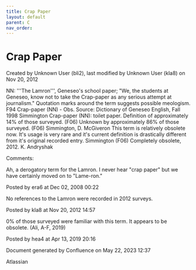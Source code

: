```yaml
---
title: Crap Paper
layout: default
parent: C
nav_order:
---
```


# Crap Paper

Created by  Unknown User (bli2), last modified by  Unknown User (kla8) on Nov 20, 2012

NN: '''The Lamron''', Geneseo's school paper; &quot;We, the students at Geneseo, know not to take the Crap-paper as any serious attempt at journalism.&quot; Quotation marks around the term suggests possible meologism. F94 Crap-paper (NN) - Obs. Source: Dictionary of Geneseo English, Fall 1998 Simmington Crap-paper (NN): toilet paper. Definition of approximately 14% of those surveyed. (F06) Unknown by approximately 86% of those surveyed. (F06) Simmington, D. McGiveron This term is relatively obsolete now. It's usage is very rare and it's current definition is drastically different from it's original recorded entry. Simmington (F06) Completely obsolete, 2012. K. Andryshak

Comments:

Ah, a derogatory term for the Lamron. I never hear &quot;crap paper&quot; but we have certainly moved on to &quot;Lame-ron.&quot; 

Posted by era6 at Dec 02, 2008 00:22

No references to the Lamron were recorded in 2012 surveys. 

Posted by kla8 at Nov 20, 2012 14:57

0% of those surveyed were familiar with this term. It appears to be obsolete. (Ali, A-F, 2019)

Posted by hea4 at Apr 13, 2019 20:16

Document generated by Confluence on May 22, 2023 12:37

Atlassian
